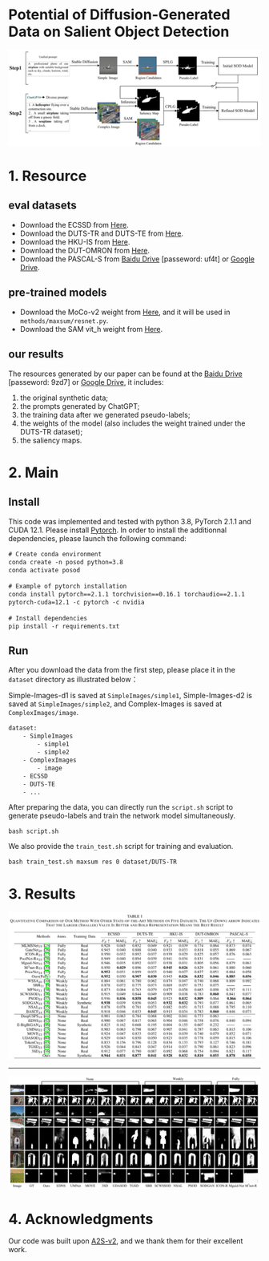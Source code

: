 # Potential of Diffusion-Generated Data on Salient Object Detection
![Framework](imgs/framework.PNG)
# 1. Resource
## eval datasets
* Download the ECSSD from [Here](https://www.cse.cuhk.edu.hk/leojia/projects/hsaliency/dataset.html).
* Download the DUTS-TR and DUTS-TE from [Here](http://saliencydetection.net/duts/#org3aad434).
* Download the HKU-IS from [Here](http://i.cs.hku.hk/~gbli/deep_saliency.html).
* Download the DUT-OMRON from [Here](http://saliencydetection.net/dut-omron/#org96c3bab).
* Download the PASCAL-S from [Baidu Drive](https://pan.baidu.com/s/1-CG3japmh1FrpZKjPFmTgQ?pwd=uf4t) [passeword: uf4t] or [Google Drive](https://drive.google.com/file/d/1MupxajLPXRack-GenraBEhSlKWeRs1M7/view?usp=drive_link).

## pre-trained models
* Download the MoCo-v2 weight from [Here](https://github.com/facebookresearch/moco), and it will be used in `methods/maxsum/resnet.py`.
* Download the SAM vit_h weight from [Here](https://github.com/facebookresearch/segment-anything?tab=readme-ov-file#model-checkpoints).

## our results
The resources generated by our paper can be found at the 
[Baidu Drive](https://pan.baidu.com/s/12zkFm2kWvIsAoIE33l1U6w?pwd=9zd7) [passeword: 9zd7] or [Google Drive](https://drive.google.com/drive/folders/11VUV8SI6OLlMPadG9qHiu_Nuqd8o8Ru_?usp=drive_link), 
it includes:

1. the original synthetic data;
2. the prompts generated by ChatGPT;
3. the training data after we generated pseudo-labels;
4. the weights of the model (also includes the weight trained under the DUTS-TR dataset);
5. the saliency maps.


# 2. Main

## Install
This code was implemented and tested with python 3.8, PyTorch 2.1.1 and CUDA 12.1.
Please install [Pytorch](https://pytorch.org/). In order to install the additionnal dependencies, please launch the following command:
```shell script
# Create conda environment
conda create -n posod python=3.8
conda activate posod

# Example of pytorch installation
conda install pytorch==2.1.1 torchvision==0.16.1 torchaudio==2.1.1 pytorch-cuda=12.1 -c pytorch -c nvidia

# Install dependencies
pip install -r requirements.txt
```
## Run
After you download the data from the first step, please place it in the `dataset` directory as illustrated below：

Simple-Images-d1 is saved at `SimpleImages/simple1`, Simple-Images-d2 is saved at `SimpleImages/simple2`, and Complex-Images is saved at `ComplexImages/image`.

```shell script
dataset:
    - SimpleImages
        - simple1
        - simple2
    - ComplexImages
        - image
    - ECSSD
    - DUTS-TE
    - ...
```

After preparing the data, you can directly run the `script.sh` script to generate pseudo-labels and train the network model simultaneously.
```shell script
bash script.sh
```
We also provide the `train_test.sh` script for training and evaluation.
```shell script
bash train_test.sh maxsum res 0 dataset/DUTS-TR
```

# 3. Results
![Table1](imgs/table1.PNG)

---
![Table2](imgs/table2.PNG)

# 4. Acknowledgments
Our code was built upon [A2S-v2](https://github.com/moothes/A2S-v2.git), and we thank them for their excellent work.
